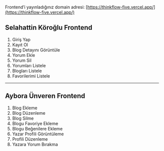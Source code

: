 Frontend’i yayınladığınız domain adresi: [https://thinkflow-five.vercel.app/](https://thinkflow-five.vercel.app/)

## Selahattin Köroğlu Frontend

1. Giriş Yap  
2. Kayıt Ol  
3. Blog Detayını Görüntüle  
4. Yorum Ekle  
5. Yorum Sil  
6. Yorumları Listele  
7. Blogları Listele  
8. Favorilerimi Listele  

---

## Aybora Ünveren Frontend

1. Blog Ekleme  
2. Blog Düzenleme  
3. Blog Silme  
4. Blogu Favoriye Ekleme  
5. Blogu Beğenilere Ekleme  
6. Yazar Profili Görüntüleme  
7. Profili Düzenleme  
8. Yazara Yorum Bırakma
